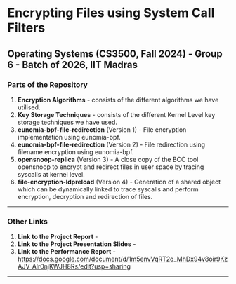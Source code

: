 # Encrypting Files using System Call Filters
## Operating Systems (CS3500, Fall 2024) - Group 6 - Batch of 2026, IIT Madras

### Parts of the Repository

1. **Encryption Algorithms** - consists of the different algorithms we have utilised.
2. **Key Storage Techniques** - consists of the different Kernel Level key storage techniques we have used.
3. **eunomia-bpf-file-redirection** (Version 1) - File encryption implementation using eunomia-bpf.
4. **eunomia-bpf-file-redirection** (Version 2) - File redirection using filename encryption using eunomia-bpf.
5. **opensnoop-replica** (Version 3) - A close copy of the BCC tool opensnoop to encrypt and redirect files in user space by tracing syscalls at kernel level.
6. **file-encryption-ldpreload** (Version 4) - Generation of a shared object which can be dynamically linked to trace syscalls and perform encryption, decryption and redirection of files.

---

### Other Links

1. **Link to the Project Report** -
2. **Link to the Project Presentation Slides** -
3. **Link to the Performance Report** - https://docs.google.com/document/d/1m5envVqRT2q_MhDx94v8oir9KzAJV_Alr0njKWJH8Rs/edit?usp=sharing

---
